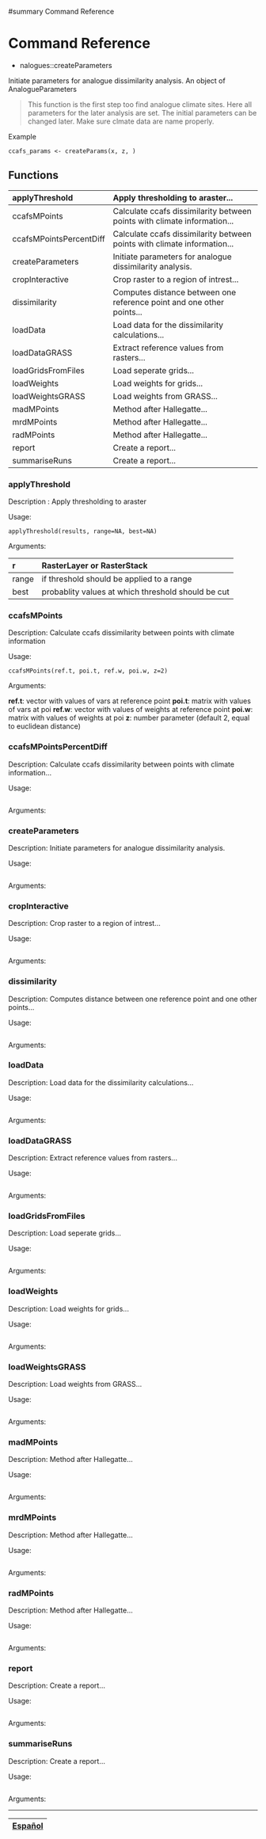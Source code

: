 ﻿#summary Command Reference

# Command Reference #

  * nalogues::createParameters

Initiate parameters for analogue dissimilarity analysis. An object of AnalogueParameters

> This function is the first step too find analogue climate sites.
> Here all parameters for the later analysis are set. The initial parameters can be changed later.
> Make sure clmate data are name properly.

Example

```
ccafs_params <- createParams(x, z, )
```


## Functions ##

| applyThreshold | Apply thresholding to araster... |
|:---------------|:---------------------------------|
| ccafsMPoints	| Calculate ccafs dissimilarity between points with climate information... |
| ccafsMPointsPercentDiff | Calculate ccafs dissimilarity between points with climate information... |
| createParameters | Initiate parameters for analogue dissimilarity analysis. |
| cropInteractive | Crop raster to a region of intrest... |
| dissimilarity | Computes distance between one reference point and one other points... |
| loadData | Load data for the dissimilarity calculations... |
| loadDataGRASS | Extract reference values from rasters... |
| loadGridsFromFiles | Load seperate grids... |
| loadWeights | Load weights for grids... |
| loadWeightsGRASS | Load weights from GRASS... |
| madMPoints | Method after Hallegatte... |
| mrdMPoints | Method after Hallegatte... |
| radMPoints | Method after Hallegatte... |
| report | Create a report... |
| summariseRuns | Create a report... |


### applyThreshold ###

Description : Apply thresholding to araster

Usage:

```
applyThreshold(results, range=NA, best=NA)
```

Arguments:

| r | RasterLayer or RasterStack |
|:--|:---------------------------|
| range | if threshold should be applied to a range |
| best | probablity values at which threshold should be cut |

### ccafsMPoints ###

Description: Calculate ccafs dissimilarity between points with climate information

Usage:

```
ccafsMPoints(ref.t, poi.t, ref.w, poi.w, z=2)
```

Arguments:

**ref.t**: vector with values of vars at reference point
**poi.t**: matrix with values of vars at poi
**ref.w**: vector with values of weights at reference point
**poi.w**: matrix with values of weights at poi
**z**: number parameter (default 2, equal to euclidean distance)

### ccafsMPointsPercentDiff ###

Description: Calculate ccafs dissimilarity between points with climate information...

Usage:

```

```

Arguments:


### createParameters ###

Description: Initiate parameters for analogue dissimilarity analysis.

Usage:

```

```

Arguments:


### cropInteractive ###

Description: Crop raster to a region of intrest...

Usage:

```

```

Arguments:


### dissimilarity ###

Description: Computes distance between one reference point and one other points...

Usage:

```

```

Arguments:


### loadData ###

Description: Load data for the dissimilarity calculations...

Usage:

```

```

Arguments:


### loadDataGRASS ###

Description: Extract reference values from rasters...

Usage:

```

```

Arguments:


### loadGridsFromFiles ###

Description: Load seperate grids...

Usage:

```

```

Arguments:


### loadWeights ###

Description: Load weights for grids...

Usage:

```

```

Arguments:


### loadWeightsGRASS ###

Description: Load weights from GRASS...

Usage:

```

```

Arguments:


### madMPoints ###

Description: Method after Hallegatte...

Usage:

```

```

Arguments:


### mrdMPoints ###

Description: Method after Hallegatte...

Usage:

```

```

Arguments:


### radMPoints ###

Description: Method after Hallegatte...

Usage:

```

```

Arguments:


### report ###

Description: Create a report...

Usage:

```

```

Arguments:


### summariseRuns ###

Description: Create a report...

Usage:

```

```

Arguments:





---

| [Español](http://code.google.com/p/webgis-analogues/wiki/CommandReference?wl=es) |
|:----------------------------------------------------------------------------------|